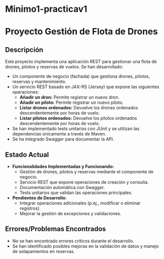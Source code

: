 # Minimo1-practicav1

# Proyecto Gestión de Flota de Drones

## Descripción
Este proyecto implementa una aplicación REST para gestionar una flota de drones, pilotos y reservas de vuelos. Se han desarrollado:
- Un componente de negocio (fachada) que gestiona drones, pilotos, reservas y mantenimiento.
- Un servicio REST basado en JAX-RS (Jersey) que expone las siguientes operaciones:
  - **Añadir un dron:** Permite registrar un nuevo dron.
  - **Añadir un piloto:** Permite registrar un nuevo piloto.
  - **Listar drones ordenados:** Devuelve los drones ordenados descendentemente por horas de vuelo.
  - **Listar pilotos ordenados:** Devuelve los pilotos ordenados descendentemente por horas de vuelo.
- Se han implementado tests unitarios con JUnit y se utilizan las dependencias únicamente a través de Maven.
- Se ha integrado Swagger para documentar la API.

## Estado Actual
- **Funcionalidades Implementadas y Funcionando:**
  - Gestión de drones, pilotos y reservas mediante el componente de negocio.
  - Servicio REST que expone operaciones de creación y consulta.
  - Documentación automática con Swagger.
  - Tests unitarios que validan las operaciones principales.
- **Pendientes de Desarrollo:**
  - Integrar operaciones adicionales (p.ej., modificar o eliminar registros).
  - Mejorar la gestión de excepciones y validaciones.
  
## Errores/Problemas Encontrados
- No se han encontrado errores críticos durante el desarrollo.
- Se han identificado posibles mejoras en la validación de datos y manejo de solapamientos en reservas.

